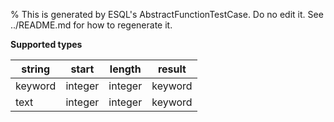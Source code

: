 % This is generated by ESQL's AbstractFunctionTestCase. Do no edit it. See ../README.md for how to regenerate it.

**Supported types**

| string | start | length | result |
| --- | --- | --- | --- |
| keyword | integer | integer | keyword |
| text | integer | integer | keyword |

